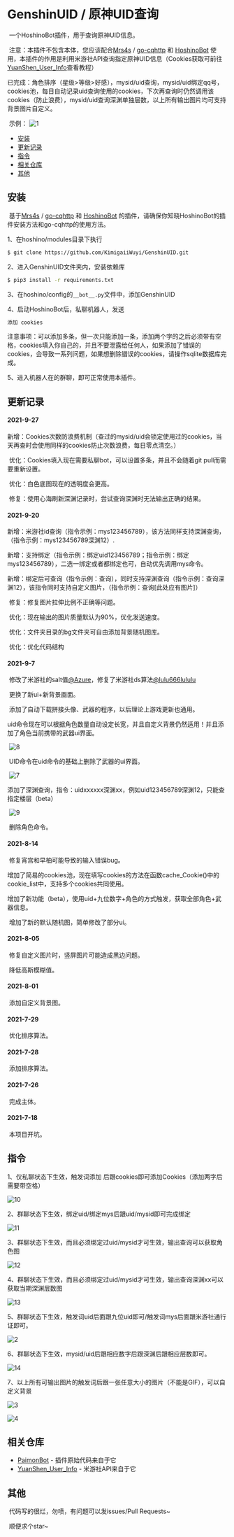 # GenshinUID / 原神UID查询

​	一个HoshinoBot插件，用于查询原神UID信息。

​	注意：本插件不包含本体，您应该配合[Mrs4s](https://github.com/Mrs4s) / [go-cqhttp](https://github.com/Mrs4s/go-cqhttp) 和 [HoshinoBot](https://github.com/Ice-Cirno/HoshinoBot) 使用，本插件的作用是利用米游社API查询指定原神UID信息（Cookies获取可前往[YuanShen_User_Info](https://github.com/Womsxd/YuanShen_User_Info)查看教程）

​	已完成：角色排序（星级>等级>好感），mysid/uid查询，mysid/uid绑定qq号，cookies池，每日自动记录uid查询使用的cookies，下次再查询时仍然调用该cookies（防止浪费），mysid/uid查询深渊单独层数，以上所有输出图片均可支持背景图片自定义。

​	示例：	![1](https://raw.githubusercontent.com/KimigaiiWuyi/GenshinUID/main/readme/1.PNG)

- [安装](#安装)
- [更新记录](#更新记录)
- [指令](#指令)
- [相关仓库](#相关仓库)
- [其他](#其他)

## 安装

​	基于[Mrs4s](https://github.com/Mrs4s) / [go-cqhttp](https://github.com/Mrs4s/go-cqhttp) 和 [HoshinoBot](https://github.com/Ice-Cirno/HoshinoBot) 的插件，请确保你知晓HoshinoBot的插件安装方法和go-cqhttp的使用方法。

1、在hoshino/modules目录下执行

```sh
$ git clone https://github.com/KimigaiiWuyi/GenshinUID.git
```

2、进入GenshinUID文件夹内，安装依赖库

```sh
$ pip3 install -r requirements.txt
```

3、在hoshino/config的`__bot__.py`文件中，添加GenshinUID

4、启动HoshinoBot后，私聊机器人，发送

```sh
添加 cookies
```

注意事项：可以添加多条，但一次只能添加一条，添加两个字的之后必须带有空格，cookies填入你自己的，并且不要泄露给任何人，如果添加了错误的cookies，会导致一系列问题，如果想删除错误的cookies，请操作sqlite数据库完成。

5、进入机器人在的群聊，即可正常使用本插件。

## 更新记录

#### 2021-9-27

​	新增：Cookies次数防浪费机制（查过的mysid/uid会锁定使用过的cookies，当天再查时会使用同样的cookies防止次数浪费，每日零点清空。）

​	优化：Cookies填入现在需要私聊bot，可以设置多条，并且不会随着git pull而需要重新设置。

​	优化：白色底图现在的透明度会更高。

​	修复：使用心海刷新深渊记录时，尝试查询深渊时无法输出正确的结果。

#### 2021-9-20

​	新增：米游社id查询（指令示例：mys123456789），该方法同样支持深渊查询，（指令示例：mys123456789深渊12）.

​	新增：支持绑定（指令示例：绑定uid123456789；指令示例：绑定mys123456789），二选一绑定或者都绑定也可，自动优先调用mys命令。

​	新增：绑定后可查询（指令示例：查询），同时支持深渊查询（指令示例：查询深渊12），该指令同时支持自定义图片，（指令示例：查询[此处应有图片]）

​	修复：修复图片拉伸比例不正确等问题。

​	优化：现在输出的图片质量默认为90%，优化发送速度。

​	优化：文件夹目录的bg文件夹可自由添加背景随机图库。

​	优化：优化代码结构

#### 2021-9-7

​	修改了米游社的salt值[@Azure](https://github.com/Azure99)，修复了米游社ds算法[@lulu666lululu](https://github.com/lulu666lulu)

​	更换了新ui+新背景画面。

​	添加了自动下载拼接头像、武器的程序，以后理论上游戏更新也通用。

​	uid命令现在可以根据角色数量自动设定长宽，并且自定义背景仍然适用！并且添加了角色当前携带的武器ui界面。

​	![8](https://raw.githubusercontent.com/KimigaiiWuyi/GenshinUID/main/readme/8.PNG)

​	UID命令在uid命令的基础上删除了武器的ui界面。

​	![7](https://raw.githubusercontent.com/KimigaiiWuyi/GenshinUID/main/readme/7.PNG)

​	添加了深渊查询，指令：uidxxxxxx深渊xx，例如uid123456789深渊12，只能查指定楼层（beta）

​	![9](https://raw.githubusercontent.com/KimigaiiWuyi/GenshinUID/main/readme/9.PNG)

​	删除角色命令。

#### 2021-8-14

​	修复宵宫和早柚可能导致的输入错误bug。

​	增加了简易的cookies池，现在填写cookies的方法在函数cache_Cookie()中的cookie_list中，支持多个cookies共同使用。

​	增加了新功能（beta），使用uid+九位数字+角色的方式触发，获取全部角色+武器信息。

​	增加了新的默认随机图，简单修改了部分ui。

#### 2021-8-05

​	修复自定义图片时，竖屏图片可能造成黑边问题。

​	降低高斯模糊值。

#### 2021-8-01

​	添加自定义背景图。

#### 2021-7-29

​	优化排序算法。

#### 2021-7-28

​	添加排序算法。

#### 2021-7-26

​	完成主体。

#### 2021-7-18

​	本项目开坑。

## 指令

1、仅私聊状态下生效，触发词添加 后跟cookies即可添加Cookies（添加两字后需要带空格）

![10](https://raw.githubusercontent.com/KimigaiiWuyi/GenshinUID/main/readme/10.png)

2、群聊状态下生效，绑定uid/绑定mys后跟uid/mysid即可完成绑定

![11](https://raw.githubusercontent.com/KimigaiiWuyi/GenshinUID/main/readme/11.png)

3、群聊状态下生效，而且必须绑定过uid/mysid才可生效，输出查询可以获取角色图

![12](https://raw.githubusercontent.com/KimigaiiWuyi/GenshinUID/main/readme/12.png)

4、群聊状态下生效，而且必须绑定过uid/mysid才可生效，输出查询深渊xx可以获取当期深渊层数图

![13](https://raw.githubusercontent.com/KimigaiiWuyi/GenshinUID/main/readme/13.png)

5、群聊状态下生效，触发词uid后面跟九位uid即可/触发词mys后面跟米游社通行证即可。

![2](https://raw.githubusercontent.com/KimigaiiWuyi/GenshinUID/main/readme/2.png)

6、群聊状态下生效，mysid/uid后跟相应数字后跟深渊后跟相应层数即可。

![14](https://raw.githubusercontent.com/KimigaiiWuyi/GenshinUID/main/readme/14.png)

7、以上所有可输出图片的触发词后跟一张任意大小的图片（不能是GIF），可以自定义背景

![3](https://raw.githubusercontent.com/KimigaiiWuyi/GenshinUID/main/readme/3.png)

![4](https://raw.githubusercontent.com/KimigaiiWuyi/GenshinUID/main/readme/4.png)



## 相关仓库

- [PaimonBot](https://github.com/XiaoMiku01/PaimonBot) - 插件原始代码来自于它
- [YuanShen_User_Info](https://github.com/Womsxd/YuanShen_User_Info) - 米游社API来自于它

## 其他

​	代码写的很烂，勿喷，有问题可以发issues/Pull Requests~

​	顺便求个star~
